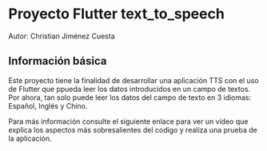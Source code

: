 # Proyecto Flutter text_to_speech

Autor: Christian Jiménez Cuesta

## Información básica

Este proyecto tiene la finalidad de desarrollar una aplicación TTS con el uso de Flutter que ppueda leer los datos introducidos en un campo de textos. Por ahora, tan solo puede leer los datos del campo de texto en 3 idiomas: Español, Inglés y Chino.

Para más información consulte el siguiente enlace para ver un vídeo que explica los aspectos más sobresalientes del codigo y realiza una prueba de la aplicación.


